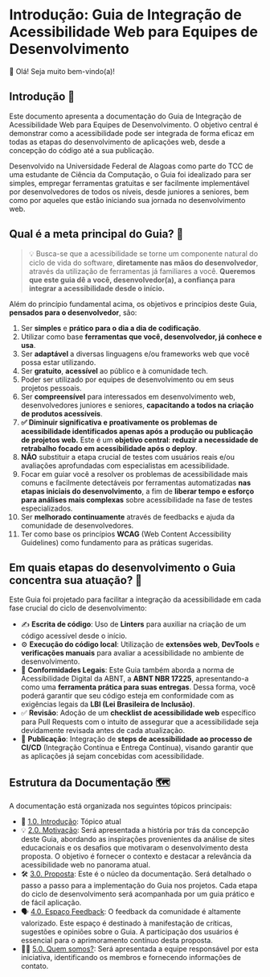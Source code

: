# Introdução: Guia de Integração de Acessibilidade Web para Equipes de Desenvolvimento

👋 Olá! Seja muito bem-vindo(a)!

## Introdução 📖

Este documento apresenta a documentação do Guia de Integração de Acessibilidade Web para Equipes de Desenvolvimento. O objetivo central é demonstrar como a acessibilidade pode ser integrada de forma eficaz em todas as etapas do desenvolvimento de aplicações web, desde a concepção do código até a sua publicação.  

Desenvolvido na Universidade Federal de Alagoas como parte do TCC de uma estudante de Ciência da Computação, o Guia foi idealizado para ser simples, empregar ferramentas gratuitas e ser facilmente implementável por desenvolvedores de todos os níveis, desde juniores a seniores, bem como por aqueles que estão iniciando sua jornada no desenvolvimento web.

## Qual é a meta principal do Guia? 🤔

> 💡 Busca-se que a acessibilidade se torne um componente natural do ciclo de vida do software, **diretamente nas mãos do desenvolvedor**, através da utilização de ferramentas já familiares a você. **Queremos que este guia dê a você, desenvolvedor(a), a confiança para integrar a acessibilidade desde o início.**

Além do princípio fundamental acima, os objetivos e princípios deste Guia, **pensados para o desenvolvedor**, são:

1. Ser **simples** e **prático para o dia a dia de codificação**.
2. Utilizar como base **ferramentas que você, desenvolvedor, já conhece e usa**.
3. Ser **adaptável** a diversas linguagens e/ou frameworks web que você possa estar utilizando.
4. Ser **gratuito**, **acessível** ao público e à comunidade tech.
5. Poder ser utilizado por equipes de desenvolvimento ou em seus projetos pessoais.
6. Ser **compreensível** para interessados em desenvolvimento web, desenvolvedores juniores e seniores, **capacitando a todos na criação de produtos acessíveis**.
7. **✅ Diminuir significativa e proativamente os problemas de acessibilidade identificados apenas após a produção ou publicação de projetos web.** Este é um **objetivo central**: **reduzir a necessidade de retrabalho focado em acessibilidade após o deploy**.
8. **NÃO** substituir a etapa crucial de testes com usuários reais e/ou avaliações aprofundadas com especialistas em acessibilidade.
9. Focar em guiar você a resolver os problemas de acessibilidade mais comuns e facilmente detectáveis por ferramentas automatizadas **nas etapas iniciais do desenvolvimento**, a fim de **liberar tempo e esforço para análises mais complexas** sobre acessibilidade na fase de testes especializados.
10. Ser **melhorado continuamente** através de feedbacks e ajuda da comunidade de desenvolvedores.
11. Ter como base os princípios **WCAG** (Web Content Accessibility Guidelines) como fundamento para as práticas sugeridas.

## Em quais etapas do desenvolvimento o Guia concentra sua atuação? 🎯

Este Guia foi projetado para facilitar a integração da acessibilidade em cada fase crucial do ciclo de desenvolvimento:

- ✍️ **Escrita de código**: Uso de **Linters** para auxiliar na criação de um código acessível desde o início.
- ⚙️ **Execução do código local**: Utilização de **extensões web**, **DevTools** e **verificações manuais** para avaliar a acessibilidade no ambiente de desenvolvimento.
- 📜 **Conformidades Legais**: Este Guia também aborda a norma de Acessibilidade Digital da ABNT, a **ABNT NBR 17225**, apresentando-a como uma **ferramenta prática para suas entregas**. Dessa forma, você poderá garantir que seu código esteja em conformidade com as exigências legais da **LBI (Lei Brasileira de Inclusão)**.
- ✅ **Revisão**: Adoção de um **checklist de acessibilidade web** específico para Pull Requests com o intuito de assegurar que a acessibilidade seja devidamente revisada antes de cada atualização.
- 🚀 **Publicação**: Integração de **steps de acessibilidade ao processo de CI/CD** (Integração Contínua e Entrega Contínua), visando garantir que as aplicações já sejam concebidas com acessibilidade.

<!-- TODO: Atualizar com o [indice] -->
## Estrutura da Documentação 🗺️

A documentação está organizada nos seguintes tópicos principais:

- 📖 [1.0. Introdução](./1.0.Introducao): Tópico atual
- 💡 [2.0. Motivação](./2.0.Motivacao.md): Será apresentada a história por trás da concepção deste Guia, abordando as inspirações provenientes da análise de sites educacionais e os desafios que motivaram o desenvolvimento desta proposta. O objetivo é fornecer o contexto e destacar a relevância da acessibilidade web no panorama atual.
- 🛠️ [3.0. Proposta](./3.0.Proposta.md): Este é o núcleo da documentação. Será detalhado o passo a passo para a implementação do Guia nos projetos. Cada etapa do ciclo de desenvolvimento será acompanhada por um guia prático e de fácil aplicação.
- 🗣️ [4.0. Espaço Feedback](./4.0.Espaco_Feedback.md): O feedback da comunidade é altamente valorizado. Este espaço é destinado à manifestação de críticas, sugestões e opiniões sobre o Guia. A participação dos usuários é essencial para o aprimoramento contínuo desta proposta.
- 👩‍💻 [5.0. Quem somos?](./5.0.Quem_somos.md): Será apresentada a equipe responsável por esta iniciativa, identificando os membros e fornecendo informações de contato.

 